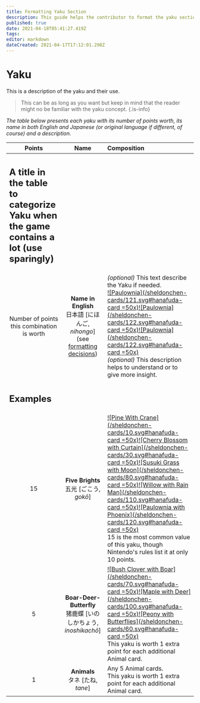 ```yaml
---
title: Formatting Yaku Section
description: This guide helps the contributor to format the yaku sections of the games rules
published: true
date: 2021-04-18T05:41:27.419Z
tags: 
editor: markdown
dateCreated: 2021-04-17T17:12:01.298Z
---
```


# Yaku

This is a description of the yaku and their use.

> This can be as long as you want but keep in mind that the reader might no be familiar with the yaku concept.
{.is-info}

*The table below presents each yaku with its number of points worth, its name in both English and Japanese (or original language if different, of course) and a description.*

|Points|Name|Composition|
|:---:|:---:|:---|
|<h2 align="left">A title in the table to categorize Yaku when the game contains a lot (use sparingly)</h2>|||
|Number of points this combination is worth|**Name in English**<br>日本語 [にほんご, *nihongo*] (see [formatting decisions](/en/meta/formatting))|*(optional)* This text describe the Yaku if needed.<br>[![Paulownia](/sheldonchen-cards/121.svg#hanafuda-card =50x)](/en/hanafuda/suits/paulownia)[![Paulownia](/sheldonchen-cards/122.svg#hanafuda-card =50x)](/en/hanafuda/suits/paulownia)[![Paulownia](/sheldonchen-cards/122.svg#hanafuda-card =50x)](/en/hanafuda/suits/paulownia)<br>*(optional)* This description helps to understand or to give more insight.|
|<h2 align="left">Examples</h2>|||
|15|**Five Brights**<br>五光 [ごこう, *gokō*]|[![Pine With Crane](/sheldonchen-cards/10.svg#hanafuda-card =50x)](/en/hanafuda/suits/pine#crane-with-sun)[![Cherry Blossom with Curtain](/sheldonchen-cards/30.svg#hanafuda-card =50x)](/en/hanafuda/suits/cherry-blossom#flower-viewing-curtain)[![Susuki Grass with Moon](/sheldonchen-cards/80.svg#hanafuda-card =50x)](/en/hanafuda/suits/susuki-grass#full-moon)[![Willow with Rain Man](/sheldonchen-cards/110.svg#hanafuda-card =50x)](/en/hanafuda/suits/willow#rain-man)[![Paulownia with Phoenix](/sheldonchen-cards/120.svg#hanafuda-card =50x)](/en/hanafuda/suits/paulownia#phoenix)<br>15 is the most common value of this yaku, though Nintendo's rules list it at only 10 points.|
|5|**Boar-Deer-Butterfly**<br>猪鹿蝶 [いのしかちょう, *inoshikachō*]|[![Bush Clover with Boar](/sheldonchen-cards/70.svg#hanafuda-card =50x)](/en/hanafuda/suits/bush-clover#boar)[![Maple with Deer](/sheldonchen-cards/100.svg#hanafuda-card =50x)](/en/hanafuda/suits/maple#deer)[![Peony with Butterflies](/sheldonchen-cards/60.svg#hanafuda-card =50x)](/en/hanafuda/suits/peony#butterflies)<br>This yaku is worth 1 extra point for each additional Animal card.|
|1|**Animals**<br>タネ [たね, *tane*]|Any 5 Animal cards.<br>This yaku is worth 1 extra point for each additional Animal card.|
